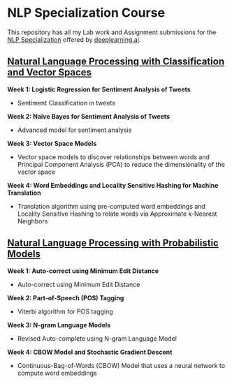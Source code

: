 # NLP Specialization Course

This repository has all my Lab work and Assignment submissions for the [NLP Specialization](https://www.deeplearning.ai/courses/natural-language-processing-specialization/) offered by [deeplearning.ai](deeplearning.ai).

[Natural Language Processing with Classification and Vector Spaces](NLP%20with%20Classification%20&%20Vector%20Spaces)
-----
**Week 1: Logistic Regression for Sentiment Analysis of Tweets**
- Sentiment Classification in tweets


**Week 2: Naïve Bayes for Sentiment Analysis of Tweets**
- Advanced model for sentiment analysis


**Week 3: Vector Space Models**
- Vector space models to discover relationships between words and Principal Component Analysis (PCA) to reduce the dimensionality of the vector space


**Week 4: Word Embeddings and Locality Sensitive Hashing for Machine Translation**
- Translation algorithm using pre-computed word embeddings and Locality Sensitive Hashing to relate words via Approximate k-Nearest Neighbors


[Natural Language Processing with Probabilistic Models](NLP%20with%20Probabilistic%20Models)
----
**Week 1: Auto-correct using Minimum Edit Distance**
- Auto-correct using Minimum Edit Distance

**Week 2: Part-of-Speech (POS) Tagging**
- Viterbi algorithm for POS tagging

**Week 3: N-gram Language Models**
- Revised Auto-complete using N-gram Language Model

**Week 4: CBOW Model and Stochastic Gradient Descent**
- Continuous-Bag-of-Words (CBOW) Model that uses a neural network to compute word embeddings
